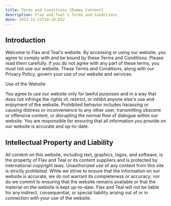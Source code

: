 ```yaml
---
title: Terms and Conditions [Dummy Content]
description: Flax and Teal's Terms and Conditions
date: 2023-12-21T14:10:03Z
---
```



## Introduction

Welcome to Flax and Teal's website. By accessing or using our website, you agree to comply with and be bound by these Terms and Conditions. Please read them carefully. If you do not agree with any part of these terms, you must not use our website. These Terms and Conditions, along with our Privacy Policy, govern your use of our website and services.

Use of the Website

You agree to use our website only for lawful purposes and in a way that does not infringe the rights of, restrict, or inhibit anyone else's use and enjoyment of the website. Prohibited behavior includes harassing or causing distress or inconvenience to any other user, transmitting obscene or offensive content, or disrupting the normal flow of dialogue within our website. You are responsible for ensuring that all information you provide on our website is accurate and up-to-date.

## Intellectual Property and Liability

All content on this website, including text, graphics, logos, and software, is the property of Flax and Teal or its content suppliers and is protected by international copyright laws. Unauthorized use of any content from this site is strictly prohibited. While we strive to ensure that the information on our website is accurate, we do not warrant its completeness or accuracy; nor do we commit to ensuring that the website remains available or that the material on the website is kept up-to-date. Flax and Teal will not be liable for any indirect, consequential, or special liability arising out of or in connection with your use of the website.